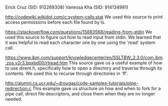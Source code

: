 Erick Cruz (SID: 912269308)
Vanessa Kha (SID: 914134981)

http://codewiki.wikidot.com/c:system-calls:stat
	We used this source to print access permissions before each file found by ls.

https://stackoverflow.com/questions/15883568/reading-from-stdin
	We used this source to figure out how to read input from stdin. We learned that it was helpful to read each character one by one using the 'read' system call. 

https://www.ibm.com/support/knowledgecenter/en/SSLTBW_2.3.0/com.ibm.zos.v2r3.bpxbd00/rtread.htm
	This source gave us a useful example of how to use dirent.h, specifically how to open a directory and traverse through its contents. We used this to recurse through directories in 'ff'.

http://alumni.cs.ucr.edu/~drougas/code-samples-tutorials/pipe-redirection.c
	This example gave us structure on how and when to fork for a pipe call, direct file descriptors, and close them when they are no longer needed.
	






